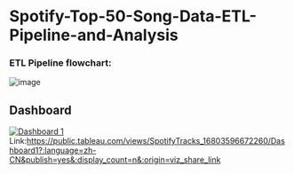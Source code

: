 # Spotify-Top-50-Song-Data-ETL-Pipeline-and-Analysis


### ETL Pipeline flowchart:

![image](https://user-images.githubusercontent.com/93886913/230753090-02821699-2266-405f-84bf-8bf1b4a92c97.png)



## Dashboard

<div class='tableauPlaceholder' id='viz1680359791067' style='position: relative'><noscript><a href='#'><img alt='Dashboard 1 ' src='https:&#47;&#47;public.tableau.com&#47;static&#47;images&#47;Sp&#47;SpotifyTracks_16803596672260&#47;Dashboard1&#47;1_rss.png' style='border: none' /></a></no

  
  Link:https://public.tableau.com/views/SpotifyTracks_16803596672260/Dashboard1?:language=zh-CN&publish=yes&:display_count=n&:origin=viz_share_link
